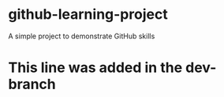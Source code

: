 # github-learning-project
A simple project to demonstrate GitHub skills

# This line was added in the dev-branch

